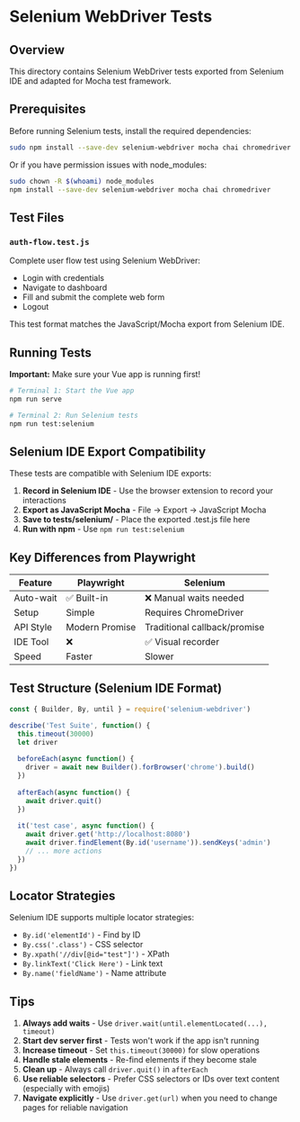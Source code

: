 # Selenium WebDriver Tests

## Overview

This directory contains Selenium WebDriver tests exported from Selenium IDE and adapted for Mocha test framework.

## Prerequisites

Before running Selenium tests, install the required dependencies:

```bash
sudo npm install --save-dev selenium-webdriver mocha chai chromedriver
```

Or if you have permission issues with node_modules:

```bash
sudo chown -R $(whoami) node_modules
npm install --save-dev selenium-webdriver mocha chai chromedriver
```

## Test Files

### `auth-flow.test.js`

Complete user flow test using Selenium WebDriver:

- Login with credentials
- Navigate to dashboard
- Fill and submit the complete web form
- Logout

This test format matches the JavaScript/Mocha export from Selenium IDE.

## Running Tests

**Important:** Make sure your Vue app is running first!

```bash
# Terminal 1: Start the Vue app
npm run serve

# Terminal 2: Run Selenium tests
npm run test:selenium
```

## Selenium IDE Export Compatibility

These tests are compatible with Selenium IDE exports:

1. **Record in Selenium IDE** - Use the browser extension to record your interactions
2. **Export as JavaScript Mocha** - File → Export → JavaScript Mocha
3. **Save to tests/selenium/** - Place the exported .test.js file here
4. **Run with npm** - Use `npm run test:selenium`

## Key Differences from Playwright

| Feature | Playwright | Selenium |
|---------|-----------|----------|
| Auto-wait | ✅ Built-in | ❌ Manual waits needed |
| Setup | Simple | Requires ChromeDriver |
| API Style | Modern Promise | Traditional callback/promise |
| IDE Tool | ❌ | ✅ Visual recorder |
| Speed | Faster | Slower |

## Test Structure (Selenium IDE Format)

```javascript
const { Builder, By, until } = require('selenium-webdriver')

describe('Test Suite', function() {
  this.timeout(30000)
  let driver
  
  beforeEach(async function() {
    driver = await new Builder().forBrowser('chrome').build()
  })
  
  afterEach(async function() {
    await driver.quit()
  })
  
  it('test case', async function() {
    await driver.get('http://localhost:8080')
    await driver.findElement(By.id('username')).sendKeys('admin')
    // ... more actions
  })
})
```

## Locator Strategies

Selenium IDE supports multiple locator strategies:

- `By.id('elementId')` - Find by ID
- `By.css('.class')` - CSS selector
- `By.xpath('//div[@id="test"]')` - XPath
- `By.linkText('Click Here')` - Link text
- `By.name('fieldName')` - Name attribute

## Tips

1. **Always add waits** - Use `driver.wait(until.elementLocated(...), timeout)`
2. **Start dev server first** - Tests won't work if the app isn't running
3. **Increase timeout** - Set `this.timeout(30000)` for slow operations
4. **Handle stale elements** - Re-find elements if they become stale
5. **Clean up** - Always call `driver.quit()` in `afterEach`
6. **Use reliable selectors** - Prefer CSS selectors or IDs over text content (especially with emojis)
7. **Navigate explicitly** - Use `driver.get(url)` when you need to change pages for reliable navigation
